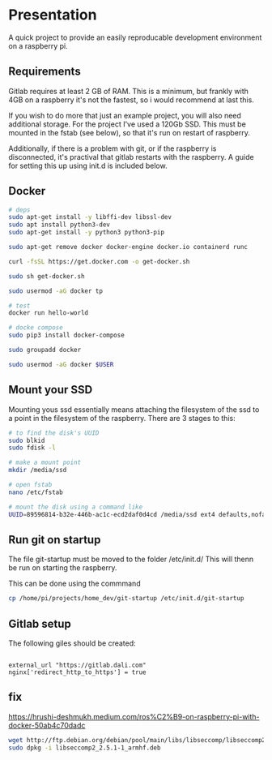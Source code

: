 # Presentation

A quick project to provide an easily reproducable development environment on a raspberry pi.

## Requirements

Gitlab requires at least 2 GB of RAM.  This is a minimum, but frankly with 4GB on a raspberry it's not the fastest, so i would recommend at last this.

If you wish to do more that just an example project, you will also need additional storage.  For the project I've used a 120Gb SSD.  This must be mounted in the fstab (see below), so that it's run on restart of raspberry.

Additionally, if there is a problem with git, or if the raspberry is disconnected, it's practival that gitlab restarts with the raspberry.  A guide for setting this up using init.d is included below.

## Docker

```bash
# deps
sudo apt-get install -y libffi-dev libssl-dev
sudo apt install python3-dev
sudo apt-get install -y python3 python3-pip

sudo apt-get remove docker docker-engine docker.io containerd runc

curl -fsSL https://get.docker.com -o get-docker.sh

sudo sh get-docker.sh

sudo usermod -aG docker tp

# test
docker run hello-world

# docke compose
sudo pip3 install docker-compose

sudo groupadd docker

sudo usermod -aG docker $USER
```

## Mount your SSD

Mounting yous ssd essentially means attaching the filesystem of the ssd to a point in the filesystem of the raspberry.  There are 3 stages to this:

```bash
# to find the disk's UUID
sudo blkid
sudo fdisk -l

# make a mount point
mkdir /media/ssd

# open fstab
nano /etc/fstab

# mount the disk using a command like
UUID=89596814-b32e-446b-ac1c-ecd2daf0d4cd /media/ssd ext4 defaults,nofail 0 0
```

## Run git on startup

The file git-startup must be moved to the folder /etc/init.d/ This will thenn be run on starting the raspberry.

This can be done using the commmand 

```bash
cp /home/pi/projects/home_dev/git-startup /etc/init.d/git-startup
```

## Gitlab setup

The following giles should be created:

```

external_url "https://gitlab.dali.com"
nginx['redirect_http_to_https'] = true
```

## fix

https://hrushi-deshmukh.medium.com/ros%C2%B9-on-raspberry-pi-with-docker-50ab4c70dadc

```bash
wget http://ftp.debian.org/debian/pool/main/libs/libseccomp/libseccomp2_2.5.1-1_armhf.deb
sudo dpkg -i libseccomp2_2.5.1-1_armhf.deb 
```
